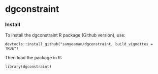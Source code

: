 dgconstraint
============

### Install

To install the dgconstraint R package (Github version), use:

`devtools::install_github("samyeaman/dgconstraint, build_vignettes = TRUE")`

Then load the package in R:

`library(dgconstraint)`
